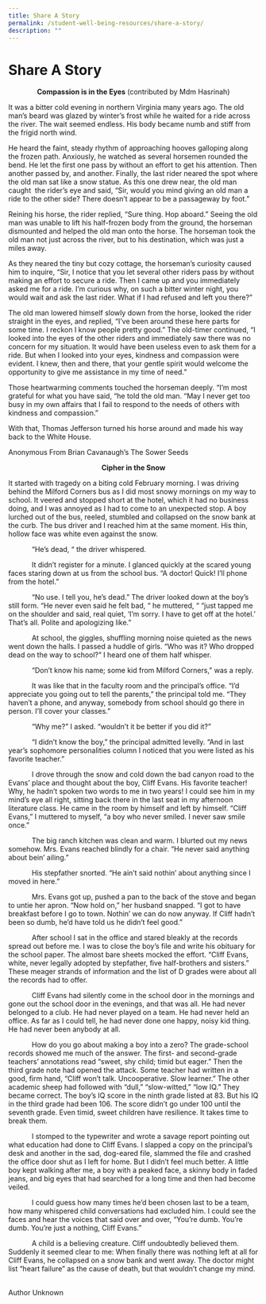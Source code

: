```yaml
---
title: Share A Story
permalink: /student-well-being-resources/share-a-story/
description: ""
---
```

# Share A Story 
<p style="text-align: center;"><b>Compassion is in the Eyes</b> (contributed by Mdm Hasrinah)</p>

It was a bitter cold evening in northern Virginia many years ago. The old man’s beard was glazed by winter’s frost while he waited for a ride across the river. The wait seemed endless. His body became numb and stiff from the frigid north wind. 

He heard the faint, steady rhythm of approaching hooves galloping along the frozen path. Anxiously, he watched as several horsemen rounded the bend. He let the first one pass by without an effort to get his attention. Then another passed by, and another. Finally, the last rider neared the spot where the old man sat like a snow statue. As this one drew near, the old man caught  the rider’s eye and said, “Sir, would you mind giving an old man a ride to the other side? There doesn’t appear to be a passageway by foot.”    

Reining his horse, the rider replied, “Sure thing. Hop aboard.” Seeing the old man was unable to lift his half-frozen body from the ground, the horseman dismounted and helped the old man onto the horse. The horseman took the old man not just across the river, but to his destination, which was just a miles away. 

As they neared the tiny but cozy cottage, the horseman’s curiosity caused him to inquire, “Sir, I notice that you let several other riders pass by without making an effort to secure a ride. Then I came up and you immediately asked me for a ride. I’m curious why, on such a bitter winter night, you would wait and ask the last rider. What if I had refused and left you there?” 

The old man lowered himself slowly down from the horse, looked the rider straight in the eyes, and replied, “I’ve been around these here parts for some time. I reckon I know people pretty good.” The old-timer continued, “I looked into the eyes of the other riders and immediately saw there was no concern for my situation. It would have been useless even to ask them for a ride. But when I looked into your eyes, kindness and compassion were evident. I knew, then and there, that your gentle spirit would welcome the opportunity to give me assistance in my time of need.” 

Those heartwarming comments touched the horseman deeply. “I’m most grateful for what you have said, “he told the old man. “May I never get too busy in my own affairs that I fail to respond to the needs of others with kindness and compassion.” 

With that, Thomas Jefferson turned his horse around and made his way back to the White House.               

Anonymous From Brian Cavanaugh’s The Sower Seeds            

  

<p style="text-align: center;"><b>Cipher in the Snow</b></p>

It started with tragedy on a biting cold February morning. I was driving behind the Milford Corners bus as I did most snowy mornings on my way to school. It veered and stopped short at the hotel, which it had no business doing, and I was annoyed as I had to come to an unexpected stop. A boy lurched out of the bus, reeled, stumbled and collapsed on the snow bank at the curb. The bus driver and I reached him at the same moment. His thin, hollow face was white even against the snow.

            “He’s dead, “ the driver whispered.

            It didn’t register for a minute. I glanced quickly at the scared young faces staring down at us from the school bus. “A doctor! Quick! I’ll phone from the hotel.”

            “No use. I tell you, he’s dead.” The driver looked down at the boy’s still form. “He never even said he felt bad, “ he muttered, “ “just tapped me on the shoulder and said, real quiet, ‘I’m sorry. I have to get off at the hotel.’ That’s all. Polite and apologizing like.”

            At school, the giggles, shuffling morning noise quieted as the news went down the halls. I passed a huddle of girls. “Who was it? Who dropped dead on the way to school?” I heard one of them half whisper.

            “Don’t know his name; some kid from Milford Corners,” was a reply.

            It was like that in the faculty room and the principal’s office. “I’d appreciate you going out to tell the parents,” the principal told me. “They haven’t a phone, and anyway, somebody from school should go there in person. I’ll cover your classes.”

            “Why me?” I asked. “wouldn’t it be better if you did it?”

            “I didn’t know the boy,” the principal admitted levelly. “And in last year’s sophomore personalities column I noticed that you were listed as his favorite teacher.”

            I drove through the snow and cold down the bad canyon road to the Evans’ place and thought about the boy, Cliff Evans. His favorite teacher! Why, he hadn’t spoken two words to me in two years! I could see him in my mind’s eye all right, sitting back there in the last seat in my afternoon literature class. He came in the room by himself and left by himself. “Cliff Evans,” I muttered to myself, “a boy who never smiled. I never saw smile once.”

            The big ranch kitchen was clean and warm. I blurted out my news somehow. Mrs. Evans reached blindly for a chair. “He never said anything about bein’ ailing.”

            His stepfather snorted. “He ain’t said nothin’ about anything since I moved in here.”

            Mrs. Evans got up, pushed a pan to the back of the stove and began to untie her apron. “Now hold on,” her husband snapped. “I got to have breakfast before I go to town. Nothin’ we can do now anyway. If Cliff hadn’t been so dumb, he’d have told us he didn’t feel good.”

            After school I sat in the office and stared bleakly at the records spread out before me. I was to close the boy’s file and write his obituary for the school paper. The almost bare sheets mocked the effort. “Cliff Evans, white, never legally adopted by stepfather, five half-brothers and sisters.” These meager strands of information and the list of D grades were about all the records had to offer.

            Cliff Evans had silently come in the school door in the mornings and gone out the school door in the evenings, and that was all. He had never belonged to a club. He had never played on a team. He had never held an office. As far as I could tell, he had never done one happy, noisy kid thing. He had never been anybody at all.

            How do you go about making a boy into a zero? The grade-school records showed me much of the answer. The first- and second-grade teachers’ annotations read “sweet, shy child; timid but eager.” Then the third grade note had opened the attack. Some teacher had written in a good, firm hand, “Cliff won’t talk. Uncooperative. Slow learner.” The other academic sheep had followed with “dull,” “slow-witted,” “low IQ.” They became correct. The boy’s IQ score in the ninth grade listed at 83. But his IQ in the third grade had been 106. The score didn’t go under 100 until the seventh grade. Even timid, sweet children have resilience. It takes time to break them.

            I stomped to the typewriter and wrote a savage report pointing out what education had done to Cliff Evans. I slapped a copy on the principal’s desk and another in the sad, dog-eared file, slammed the file and crashed the office door shut as I left for home. But I didn’t feel much better. A little boy kept walking after me, a boy with a peaked face, a skinny body in faded jeans, and big eyes that had searched for a long time and then had become veiled.

            I could guess how many times he’d been chosen last to be a team, how many whispered child conversations had excluded him. I could see the faces and hear the voices that said over and over, “You’re dumb. You’re dumb. You’re just a nothing, Cliff Evans.”

            A child is a believing creature. Cliff undoubtedly believed them. Suddenly it seemed clear to me: When finally there was nothing left at all for Cliff Evans, he collapsed on a snow bank and went away. The doctor might list “heart failure” as the cause of death, but that wouldn’t change my mind.  

Author Unknown